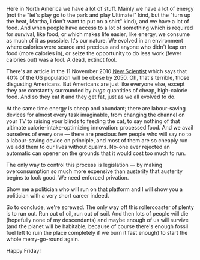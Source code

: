 <!--
.. title: Abundance Is Our Nemesis
.. date: 2010-11-19 11:02:31
.. author: Amy Brown
-->

Here in North America we have a lot of stuff. Mainly we have a lot
of energy (not the "let's play go to the park and play Ultimate!" kind,
but the "turn up the heat, Martha, I don't want to put on a shirt" kind), and 
we have a lot of food. And when people have access to a lot of something
which is required for survival, like food, or which makes life easier, 
like energy, we consume as much of it as possible. It's our nature.
We evolved in an environment where calories were scarce and precious and
anyone who didn't leap on food (more calories in), or seize the opportunity to 
do less work (fewer calories out) was a fool. A dead, extinct fool.

There's an article in the 11 November 2010 
<a href="http://www.newscientist.com/">New Scientist</a> which says
that 40% of the US population will be obese by 2050. Oh, that's
terrible, those disgusting Americans. But Americans are just
like everyone else, except they are constantly surrounded by *huge*
quantities of cheap, high-calorie food. And so they eat it and 
they get fat, just as we all evolved to do.

At the same time energy is cheap and abundant; there are labour-saving
devices for almost every task imaginable, from changing the channel on 
your TV to raising your blinds to feeding the cat, to say nothing of that
ultimate calorie-intake-optimizing innovation: processed food. And
we avail ourselves of every one &mdash; there are precious few people
who will say no to a labour-saving device on principle, and most of them
are so cheaply run we add them to our lives without qualms. No-one
ever rejected an automatic can opener on the grounds that it would cost
too much to run.

The only way to control this process is legislation &mdash;
by making overconsumption so much more expensive than austerity that
austerity begins to look good. We need enforced privation.

Show me a politician who will run on that platform and I will show you
a politician with a very short career indeed.

So to conclude, we're screwed. The only way off this rollercoaster of
plenty is to run out. Run out of oil, run out of soil.
And then lots of people will die (hopefully none of my descendants) and 
maybe enough of us will survive (and the planet will be habitable, 
because of course there's enough fossil fuel left to ruin the place completely
if we burn it fast enough) to start the whole merry-go-round again.

Happy Friday!


